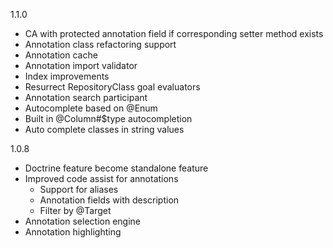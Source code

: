 1.1.0

* CA with protected annotation field if corresponding setter method exists
* Annotation class refactoring support
* Annotation cache
* Annotation import validator
* Index improvements
* Resurrect RepositoryClass goal evaluators
* Annotation search participant
* Autocomplete based on @Enum
* Built in @Column#$type autocompletion
* Auto complete classes in string values

1.0.8

* Doctrine feature become standalone feature
* Improved code assist for annotations
  * Support for aliases
  * Annotation fields with description
  * Filter by @Target
* Annotation selection engine
* Annotation highlighting
